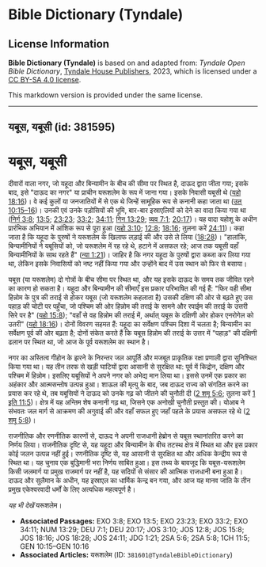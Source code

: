 # Bible Dictionary (Tyndale)

## License Information

**Bible Dictionary (Tyndale)** is based on and adapted from: _Tyndale Open Bible Dictionary_, [Tyndale House Publishers](https://tyndaleopenresources.com/), 2023, which is licensed under a [CC BY-SA 4.0 license](https://creativecommons.org/licenses/by-sa/4.0/legalcode.en).

This markdown version is provided under the same license.



--------------------------------

## यबूस, यबूसी (id: 381595)

यबूस, यबूसी
===========

दीवारों वाला नगर, जो यहूदा और बिन्यामीन के बीच की सीमा पर स्थित है, दाऊद द्वारा जीता गया; इसके बाद, इसे "दाऊद का नगर" या प्राचीन यरूशलेम के रूप में जाना गया। इसके निवासी यबूसी थे ([यहो 18:16](https://ref.ly/Josh18:16))। वे कई कुलों या जनजातियों में से एक थे जिन्हें सामूहिक रूप से कनानी कहा जाता था ([उत् 10:15–16](https://ref.ly/Gen10:15-Gen10:16))। उनकी एवं उनके पड़ोसियों की भूमि, बार\-बार इस्राएलियों को देने का वादा किया गया था ([निर्ग 3:8](https://ref.ly/Exod3:8); [13:5](https://ref.ly/Exod13:5); [23:23](https://ref.ly/Exod23:23); [33:2](https://ref.ly/Exod33:2); [34:11](https://ref.ly/Exod34:11); [गिन 13:29](https://ref.ly/Num13:29); [व्यव 7:1](https://ref.ly/Deut7:1); [20:17](https://ref.ly/Deut20:17))। यह वादा यहोशू के अधीन प्रारंभिक अभियान में आंशिक रूप से पूरा हुआ ([यहो 3:10](https://ref.ly/Josh3:10); [12:8](https://ref.ly/Josh12:8); [18:16](https://ref.ly/Josh18:16); तुलना करें [24:11](https://ref.ly/Josh24:11))। कहा जाता है कि यहूदा के पुरुषों ने यरूशलेम के खिलाफ लड़ाई की और उसे ले लिया ([18:28](https://ref.ly/Josh18:28))। "हालांकि, बिन्यामीनियों ने यबूसियों को, जो यरूशलेम में रह रहे थे, हटाने में असफल रहे; आज तक यबूसी वहाँ बिन्यामीनियों के साथ रहते हैं" ([न्या 1:21](https://ref.ly/Judg1:21))। जाहिर है कि नगर यहूदा के पुरुषों द्वारा कब्जा कर लिया गया था, लेकिन इसके निवासियों को नष्ट नहीं किया गया और उन्होंने बाद में उस स्थान को फिर से बसाया।

यबूस (या यरूशलेम) दो गोत्रों के बीच सीमा पर स्थित था, और यह इसके दाऊद के समय तक जीवित रहने का कारण हो सकता है। यहूदा और बिन्यामीन की सीमाएँ इस प्रकार परिभाषित की गई हैं: "फिर वही सीमा हिन्नोम के पुत्र की तराई से होकर यबूस (जो यरूशलेम कहलाता है) उसकी दक्षिण की ओर से बढ़ते हुए उस पहाड़ की चोटी पर पहुँचा, जो पश्चिम की ओर हिन्नोम की तराई के सामने और रपाईम की तराई के उत्तरी सिरे पर है" ([यहो 15:8](https://ref.ly/Josh15:8)); "वहाँ से वह हिन्नोम की तराई में, अर्थात् यबूस के दक्षिणी ओर होकर एनरोगेल को उतरी" ([यहो 18:16](https://ref.ly/Josh18:16))। दोनों विवरण सहमत हैं: यहूदा का सर्वेक्षण पश्चिम दिशा में चलता है; बिन्यामीन का सर्वेक्षण पूर्व की ओर बढ़ता है; दोनों संकेत करते हैं कि यबूस हिन्नोम की तराई के उत्तर में "पहाड़" की दक्षिणी ढलान पर स्थित था, जो आज के पूर्व यरूशलेम का स्थान है।

नगर का अस्तित्व गीहोन के झरने के निरन्तर जल आपूर्ति और मजबूत प्राकृतिक रक्षा प्रणाली द्वारा सुनिश्चित किया गया था। यह तीन तरफ से खड़ी घाटियों द्वारा आसानी से सुरक्षित था: पूर्व में किद्रोन, दक्षिण और पश्चिम में हिन्नोम। इसलिए यबूसियों ने अपने नगर को अभेद्य मान लिया था। इससे उनमें एक प्रकार का अहंकार और आत्मसन्तोष उत्पन्न हुआ। शाऊल की मृत्यु के बाद, जब दाऊद राज्य को संगठित करने का प्रयास कर रहे थे, तब यबूसियों ने दाऊद को उनके गढ़ को जीतने की चुनौती दी ([2 शमू 5:6](https://ref.ly/2Sam5:6); तुलना करें [1 इति 11:5](https://ref.ly/1Chr11:5))। क्षेत्र में यह अन्तिम शेष कनानी गढ़ था, जिसने एक अनोखी चुनौती प्रस्तुत की। योआब ने संभवतः जल मार्ग से आक्रमण की अगुवाई की और वहाँ सफल हुए जहाँ पहले के प्रयास असफल रहे थे ([2 शमू 5:8](https://ref.ly/2Sam5:8))।

राजनीतिक और रणनीतिक कारणों से, दाऊद ने अपनी राजधानी हेब्रोन से यबूस स्थानांतरित करने का निर्णय लिया। राजनीतिक दृष्टि से, यह यहूदा और बिन्यामीन के बीच तटस्थ क्षेत्र में स्थित था और इस प्रकार कोई जलन उत्पन्न नहीं हुई। रणनीतिक दृष्टि से, यह आसानी से सुरक्षित था और अधिक केन्द्रीय रूप से स्थित था। यह चुनाव एक बुद्धिमानी भरा निर्णय साबित हुआ। इस तथ्य के बावजूद कि यबूस\-यरूशलेम किसी जलमार्ग या प्रमुख राजमार्ग पर नहीं है, यह सदियों से संसार की आत्मिक राजधानी बना हुआ है। दाऊद और सुलैमान के अधीन, यह इस्राएल का धार्मिक केन्द्र बन गया, और आज यह मानव जाति के तीन प्रमुख एकेश्वरवादी धर्मों के लिए अत्यधिक महत्वपूर्ण है।

*यह भी देखें* यरूशलेम।

* **Associated Passages:** EXO 3:8; EXO 13:5; EXO 23:23; EXO 33:2; EXO 34:11; NUM 13:29; DEU 7:1; DEU 20:17; JOS 3:10; JOS 12:8; JOS 15:8; JOS 18:16; JOS 18:28; JOS 24:11; JDG 1:21; 2SA 5:6; 2SA 5:8; 1CH 11:5; GEN 10:15–GEN 10:16
* **Associated Articles:** यरूशलेम (ID: `381601@TyndaleBibleDictionary`)

